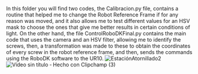 In this folder you will find two codes, the Calibracion.py file, contains a routine that helped me to change the Robot Reference Frame if for any reason was moved, and it also allows me to test different values for an HSV mask to choose the ones that give me better results in certain conditions of light.
On the other hand, the file ControlRoboDKFinal.py contains the main code that uses the camera and an HSV filter, allowing me to identify the screws, then, a transformation was made to these to obtain the coordinates of every screw in the robot reference frame, and then, sends the commands using the RoboDK software to the UR10.
![EstaciónAtornillado2](https://github.com/alejandro3141592/UR-Vision/assets/132953325/83f8ced3-18b9-4154-ab9b-d5f354dcc65d)
![Vídeo sin título ‐ Hecho con Clipchamp (3)](https://github.com/alejandro3141592/UR-Vision/assets/132953325/8561b525-4b30-4385-9568-ac1cfa41b130)
